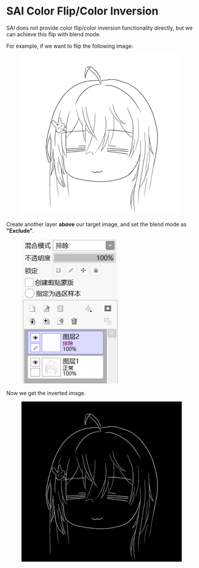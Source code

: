 # SAI Color Flip/Color Inversion

SAI does not provide color flip/color inversion functionality directly, but we can achieve this flip with blend mode.



For example, if we want to flip the following image:

<figure><img src="../.gitbook/assets/mumei_style.png" alt=""><figcaption></figcaption></figure>

Create another layer **above** our target image, and set the blend mode as **"Exclude"**.

<figure><img src="../.gitbook/assets/image (157).png" alt=""><figcaption></figcaption></figure>

Now we get the inverted image.

<figure><img src="../.gitbook/assets/mumei_style_black.png" alt=""><figcaption></figcaption></figure>

